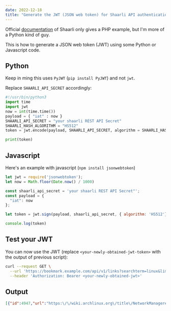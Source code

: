 ```yaml
---
date: 2022-12-18
title: "Generate the JWT (JSON web token) for Shaarli API authentication using Python and Javascript"
---
```


Official [documentation](https://github.com/shaarli/api-documentation/blob/master/api-authentication.md) of Shaarli only gives a PHP example, but I'm more of a Python kind of guy.

This is how to generate a JSON web token (JWT) using some Python or Javascript code.

## Python

Keep in ming this uses `PyJWT` (`pip install PyJWT`) and not `jwt`.

Replace `SHAARLI_API_SECRET` accordingly:

```python
#!/usr/bin/python3
import time
import jwt
now = int(time.time())
payload = { "iat" : now }
SHAARLI_API_SECRET = "your shaarli REST API Secret"
SHAARLI_HASH_ALGORITHM = "HS512"
token = jwt.encode(payload, SHAARLI_API_SECRET, algorithm = SHAARLI_HASH_ALGORITHM)

print(token)
```

## Javascript

Here's an example with javascript (`npm install jsonwebtoken`)

```js
let jwt = require('jsonwebtoken');
let now = Math.floor(Date.now() / 1000)

const shaarli_api_secret = 'your shaarli REST API Secret"';
const payload = {
  "iat": now
};

let token = jwt.sign(payload, shaarli_api_secret, { algorithm: 'HS512'});

console.log(token)
```

## Test your JWT

You can now use the JWT (replace `<your-newly-obtained-jwt-token>` with the output of previous script):

```bash
curl --request GET \
  --url 'https://bookmark.example.com/api/v1/links?searchterm=linux&limit=1' \
  --header 'Authorization: Bearer <your-newly-obtained-jwt>'
```

## Output

```json
[{"id":4947,"url":"https:\/\/wiki.archlinux.org\/title\/NetworkManager#Configuring_MAC_address_randomization","shorturl":"4X0sQg","title":"NetworkManager - ArchWiki","description":"configure MAC address randomization using NetworkManager","tags":["linux","mac"],"private":false,"created":"2022-12-16T18:10:33+01:00","updated":"2022-12-18T23:00:07+01:00"}]
```